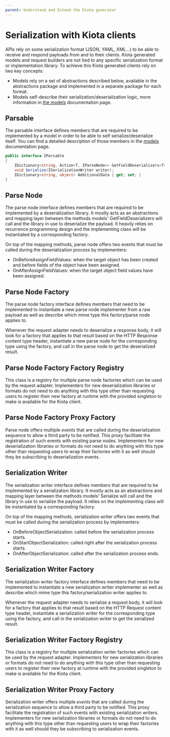 ```yaml
---
parent: Understand and Extend the Kiota generator
---
```


# Serialization with Kiota clients

APIs rely on some serialization format (JSON, YAML, XML...) to be able to receive and respond payloads from and to their clients. Kiota generated models and request builders are not tied to any specific serialization format or implementation library. To achieve this Kiota generated clients rely on two key concepts:

- Models rely on a set of abstractions described below, available in the abstractions package and implemented in a separate package for each format.
- Models self-describe their serialization/deserialization logic, more information in [the models](./models.md) documentation page.

## Parsable

The parsable interface defines members that are required to be implemented by a model in order to be able to self serialize/deserialize itself. You can find a detailed description of those members in the [models](./models.md) documentation page.

```csharp
public interface IParsable
{
    IDictionary<string, Action<T, IParseNode>> GetFieldDeserializers<T>();
    void Serialize(ISerializationWriter writer);
    IDictionary<string, object> AdditionalData { get; set; }
}
```

## Parse Node

The parse node interface defines members that are required to be implemented by a deserialization library. It mostly acts as an abstractions and mapping layer between the methods models' GetFieldDeserializers will call and the library in use to deserialize the payload. It heavily relies on recurrence programming design and the implementing class will be instantiated by a corresponding factory.

On top of the mapping methods, parse node offers two events that must be called during the deserialization process by implementers:

- OnBeforeAssignFieldValues: when the target object has been created and before fields of the object have been assigned.
- OnAfterAssignFieldValues: when the target object field values have been assigned.

## Parse Node Factory

The parse node factory interface defines members that need to be implemented to instantiate a new parse node implementer from a raw payload as well as describe which mime type this factory/parse node applies to.

Whenever the request adapter needs to deserialize a response body, it will look for a factory that applies to that result based on the HTTP Response content type header, instantiate a new parse node for the corresponding type using the factory, and call in the parse node to get the deserialized result.

## Parse Node Factory Factory Registry

This class is a registry for multiple parse node factories which can be used by the request adapter. Implementers for new deserialization libraries or formats do not need to do anything with this type other than requesting users to register their new factory at runtime with the provided singleton to make is available for the Kiota client.

## Parse Node Factory Proxy Factory

Parse node offers multiple *events* that are called during the deserialization sequence to allow a third party to be notified. This proxy facilitate the registration of such events with existing parse nodes. Implementers for new deserialization libraries or formats do not need to do anything with this type other than requesting users to wrap their factories with it as well should they be subscribing to deserialization events.

## Serialization Writer

The serialization writer interface defines members that are required to be implemented by a serialization library. It mostly acts as an abstractions and mapping layer between the methods models' Serialize will call and the library in use to serialize the payload. It relies on the implementing class will be instantiated by a corresponding factory.

On top of the mapping methods, serialization writer offers two events that must be called during the serialization process by implementers:

- OnBeforeObjectSerialization: called before the serialization process starts.
- OnStartObjectSerialization: called right after the serialization process starts.
- OnAfterObjectSerialization: called after the serialization process ends.

## Serialization Writer Factory

The serialization writer factory interface defines members that need to be implemented to instantiate a new serialization writer implementer as well as describe which mime type this factory/serialization writer applies to.

Whenever the request adapter needs to serialize a request body, it will look for a factory that applies to that result based on the HTTP Request content type header, instantiate a serialization writer for the corresponding type using the factory, and call in the serialization writer to get the serialized result.

## Serialization Writer Factory Registry

This class is a registry for multiple serialization writer factories which can be used by the request adapter. Implementers for new serialization libraries or formats do not need to do anything with this type other than requesting users to register their new factory at runtime with the provided singleton to make is available for the Kiota client.

## Serialization Writer Proxy Factory

Serialization writer offers multiple *events* that are called during the serialization sequence to allow a third party to be notified. This proxy facilitate the registration of such events with existing serialization writers. Implementers for new serialization libraries or formats do not need to do anything with this type other than requesting users to wrap their factories with it as well should they be subscribing to serialization events.
